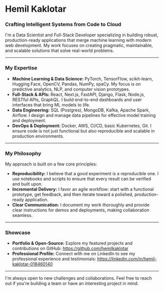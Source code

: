 # Hemil Kaklotar

### Crafting Intelligent Systems from Code to Cloud

I'm a Data Scientist and Full-Stack Developer specializing in building robust, production-ready applications that merge machine learning with modern web development. My work focuses on creating pragmatic, maintainable, and scalable solutions that solve real-world problems.

---

### My Expertise

* **Machine Learning & Data Science:** PyTorch, TensorFlow, scikit-learn, Hugging Face, OpenCV, Pandas, NumPy, spaCy. My focus is on predictive analytics, NLP, and computer vision prototypes.
* **Full-Stack & APIs:** React, Next.js, FastAPI, Django, Flask, Node.js, RESTful APIs, GraphQL. I build end-to-end dashboards and user interfaces that bring ML models to life.
* **Data Engineering:** SQL (Postgres), MongoDB, Kafka, Apache Spark, Airflow. I design and manage data pipelines for effective model training and deployment.
* **DevOps & Deployment:** Docker, AWS, CI/CD, basic Kubernetes, Git. I ensure code is not just functional but also reproducible and scalable in production environments.

---

### My Philosophy

My approach is built on a few core principles:

* **Reproducibility:** I believe that a good experiment is a reproducible one. I use notebooks and scripts to ensure that every result can be verified and built upon.
* **Incremental Delivery:** I favor an agile workflow: start with a functional prototype, get feedback, and then iterate toward a polished, production-ready application.
* **Clear Communication:** I document my work thoroughly and provide clear instructions for demos and deployments, making collaboration seamless.

---

### Showcase

* **Portfolio & Open-Source:** Explore my featured projects and contributions on GitHub: https://github.com/hemilkaklotar
* **Professional Profile:** Connect with me on LinkedIn to see my professional experience and testimonials: https://linkedin.com/in/hemil-kaklotar-018460140

---

I'm always open to new challenges and collaborations. Feel free to reach out if you're building a team or have an interesting project in mind.
